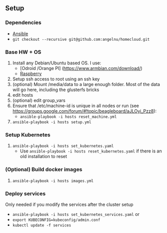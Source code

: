 
## Setup

### Dependencies
* [Ansible](https://www.ansible.com/)
* `git checkout --recursive git@github.com:angelnu/homecloud.git`

### Base HW + OS
1. Install any Debian/Ubuntu based OS. I use:
   - [Odroid /Orange PI] (https://www.armbian.com/download/)
   - [Raspberry](https://github.com/hypriot/image-builder-rpi/releases/)
2. Setup ssh access to root using an ssh key
3. (optional) Mount /media/data to a large enough folder. Most of the data will go here, including the glusterfs bricks
4. edit hosts
5. (optional) edit group_vars
6. Ensure that /etc/machine-id is unique in all nodes or run (see https://groups.google.com/forum/#!topic/beagleboard/aJLOyi_Pzz8):
   - `ansible-playbook -i hosts reset_machine.yml`
7. `ansible-playbook -i hosts setup.yml`

### Setup Kubernetes

1. `ansible-playbook -i hosts set_kubernetes.yaml`
   - Use `ansible-playbook -i hosts reset_kubernetes.yaml` if there is an old installation to reset

### (Optional) Build docker images

1. `ansible-playbook -i hosts images.yml`

### Deploy services
Only needed if you modify the services after the cluster setup
- `ansible-playbook -i hosts set_kubernetes_services.yaml`
or
- `export KUBECONFIG=kubeconfig/admin.conf`
- `kubectl update -f services`

